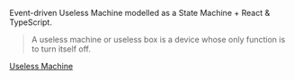 Event-driven Useless Machine modelled as a State Machine + React & TypeScript.

> A useless machine or useless box is a device whose only function is to turn itself off.

[Useless Machine](https://en.wikipedia.org/wiki/Useless_machine)

